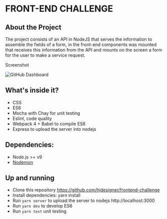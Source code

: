 # FRONT-END CHALLENGE

## About the Project

The project consists of an API in NodeJS that serves the information to assemble the fields of a form, in the front-end components was mounted that receives this information from the API and mounts on the screen a form for the user to make a service request.

Screenshot

![GitHub Dashboard](https://henriquemelanda.com.br/assests/img/capa-get.png)

## What's inside it?
* CSS
* ES6 
* Mocha with Chay for unit testing
* Eslint, code quality
* Webpack 4 + Babel to compile ES6
* Express to upload the server into nodejs

## Dependencies:

* Node.js >= v9
* [Nodemon](https://nodemon.io/)

## Up and running

* Clone this repository https://github.com/hjdesigner/frontend-challenge
* Install dependencies: yarn install
* Run `yarn server` to upload the server to nodejs http://localhost:3000
* Run `yarn dev` to develop ES6
* Run `yarn test` unit testing
